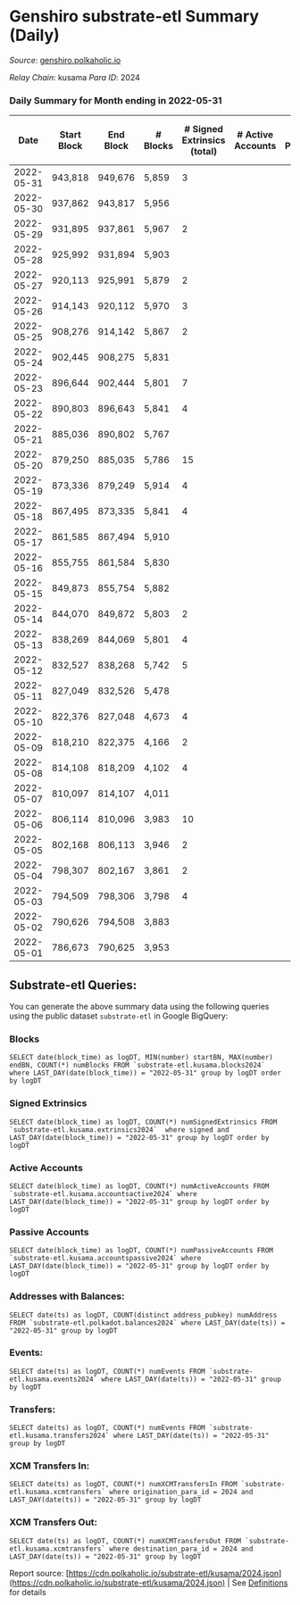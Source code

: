 # Genshiro substrate-etl Summary (Daily)

_Source_: [genshiro.polkaholic.io](https://genshiro.polkaholic.io)

*Relay Chain*: kusama
*Para ID*: 2024



### Daily Summary for Month ending in 2022-05-31


| Date | Start Block | End Block | # Blocks | # Signed Extrinsics (total) | # Active Accounts | # Passive | # New | # Addresses with Balances | # Events | # Transfers | # XCM Transfers In | # XCM Transfers Out | Issues | 
| ---- | ----------- | --------- | -------- | --------------------------- | ----------------- | --------- | ----- | ------------------------- | -------- | ----------- | ------------------ | ------------------- | ------ |
| 2022-05-31 | 943,818 | 949,676 | 5,859 | 3 |  |  |  | 24 | 11,745 |   | 1  |   |  |
| 2022-05-30 | 937,862 | 943,817 | 5,956 |  |  |  |  | 24 | 11,930 |   | 1  |   |  |
| 2022-05-29 | 931,895 | 937,861 | 5,967 | 2 |  |  |  | 24 | 11,961 |   | 2  |   |  |
| 2022-05-28 | 925,992 | 931,894 | 5,903 |  |  |  |  | 24 | 11,826 |   | 2  |   |  |
| 2022-05-27 | 920,113 | 925,991 | 5,879 | 2 |  |  |  | 24 | 11,775 |   |   |   |  |
| 2022-05-26 | 914,143 | 920,112 | 5,970 | 3 |  |  |  | 24 | 11,959 |   |   |   |  |
| 2022-05-25 | 908,276 | 914,142 | 5,867 | 2 |  |  |  | 24 | 11,759 |   | 2  |   |  |
| 2022-05-24 | 902,445 | 908,275 | 5,831 |  |  |  |  | 24 | 11,684 |   | 2  |   |  |
| 2022-05-23 | 896,644 | 902,444 | 5,801 | 7 |  |  |  | 24 | 11,641 |   | 2  |   |  |
| 2022-05-22 | 890,803 | 896,643 | 5,841 | 4 |  |  |  | 24 | 11,726 |   | 4  |   |  |
| 2022-05-21 | 885,036 | 890,802 | 5,767 |  |  |  |  | 24 | 11,553 |   | 2  |   |  |
| 2022-05-20 | 879,250 | 885,035 | 5,786 | 15 |  |  |  | 24 | 11,633 |   | 3  |   |  |
| 2022-05-19 | 873,336 | 879,249 | 5,914 | 4 |  |  |  | 24 | 11,855 |   | 1  |   |  |
| 2022-05-18 | 867,495 | 873,335 | 5,841 | 4 |  |  |  | 23 | 11,709 |   | 1  |   |  |
| 2022-05-17 | 861,585 | 867,494 | 5,910 |  |  |  |  | 23 | 11,835 |   | 1  |   |  |
| 2022-05-16 | 855,755 | 861,584 | 5,830 |  |  |  |  | 23 | 11,677 |   | 1  |   |  |
| 2022-05-15 | 849,873 | 855,754 | 5,882 |  |  |  |  | 23 | 11,774 |   |   |   |  |
| 2022-05-14 | 844,070 | 849,872 | 5,803 | 2 |  |  |  | 23 | 11,624 |   |   |   |  |
| 2022-05-13 | 838,269 | 844,069 | 5,801 | 4 |  |  |  | 23 | 11,632 |   | 1  |   |  |
| 2022-05-12 | 832,527 | 838,268 | 5,742 | 5 |  |  |  | 23 | 11,516 |   | 1  |   |  |
| 2022-05-11 | 827,049 | 832,526 | 5,478 |  |  |  |  | 23 | 10,970 |   | 1  |   |  |
| 2022-05-10 | 822,376 | 827,048 | 4,673 | 4 |  |  |  | 23 | 9,373 |   |   |   |  |
| 2022-05-09 | 818,210 | 822,375 | 4,166 | 2 |  |  |  | 23 | 8,367 |   | 4  |   |  |
| 2022-05-08 | 814,108 | 818,209 | 4,102 | 4 |  |  |  | 23 | 8,227 |   |   |   |  |
| 2022-05-07 | 810,097 | 814,107 | 4,011 |  |  |  |  | 23 | 8,033 |   | 1  |   |  |
| 2022-05-06 | 806,114 | 810,096 | 3,983 | 10 |  |  |  | 23 | 8,009 |   |   |   |  |
| 2022-05-05 | 802,168 | 806,113 | 3,946 | 2 |  |  |  | 23 | 7,905 |   |   |   |  |
| 2022-05-04 | 798,307 | 802,167 | 3,861 | 2 |  |  |  | 23 | 7,736 |   |   |   |  |
| 2022-05-03 | 794,509 | 798,306 | 3,798 | 4 |  |  |  | 23 | 7,623 |   | 1  |   |  |
| 2022-05-02 | 790,626 | 794,508 | 3,883 |  |  |  |  | 23 | 7,778 |   | 1  |   |  |
| 2022-05-01 | 786,673 | 790,625 | 3,953 |  |  |  |  | 23 | 7,912 |   |   |   |  |

## Substrate-etl Queries:
You can generate the above summary data using the following queries using the public dataset `substrate-etl` in Google BigQuery:


### Blocks
```
SELECT date(block_time) as logDT, MIN(number) startBN, MAX(number) endBN, COUNT(*) numBlocks FROM `substrate-etl.kusama.blocks2024`  where LAST_DAY(date(block_time)) = "2022-05-31" group by logDT order by logDT
```


### Signed Extrinsics
```
SELECT date(block_time) as logDT, COUNT(*) numSignedExtrinsics FROM `substrate-etl.kusama.extrinsics2024`  where signed and LAST_DAY(date(block_time)) = "2022-05-31" group by logDT order by logDT
```


### Active Accounts
```
SELECT date(block_time) as logDT, COUNT(*) numActiveAccounts FROM `substrate-etl.kusama.accountsactive2024` where LAST_DAY(date(block_time)) = "2022-05-31" group by logDT order by logDT
```


### Passive Accounts
```
SELECT date(block_time) as logDT, COUNT(*) numPassiveAccounts FROM `substrate-etl.kusama.accountspassive2024` where LAST_DAY(date(block_time)) = "2022-05-31" group by logDT order by logDT
```


### Addresses with Balances:
```
SELECT date(ts) as logDT, COUNT(distinct address_pubkey) numAddress FROM `substrate-etl.polkadot.balances2024` where LAST_DAY(date(ts)) = "2022-05-31" group by logDT
```


### Events:
```
SELECT date(ts) as logDT, COUNT(*) numEvents FROM `substrate-etl.kusama.events2024` where LAST_DAY(date(ts)) = "2022-05-31" group by logDT
```


### Transfers:
```
SELECT date(ts) as logDT, COUNT(*) numEvents FROM `substrate-etl.kusama.transfers2024` where LAST_DAY(date(ts)) = "2022-05-31" group by logDT
```


### XCM Transfers In:
```
SELECT date(ts) as logDT, COUNT(*) numXCMTransfersIn FROM `substrate-etl.kusama.xcmtransfers` where origination_para_id = 2024 and LAST_DAY(date(ts)) = "2022-05-31" group by logDT
```


### XCM Transfers Out:
```
SELECT date(ts) as logDT, COUNT(*) numXCMTransfersOut FROM `substrate-etl.kusama.xcmtransfers` where destination_para_id = 2024 and LAST_DAY(date(ts)) = "2022-05-31" group by logDT
```



Report source: [https://cdn.polkaholic.io/substrate-etl/kusama/2024.json](https://cdn.polkaholic.io/substrate-etl/kusama/2024.json) | See [Definitions](/DEFINITIONS.md) for details
